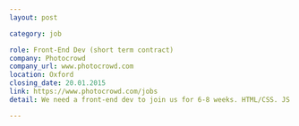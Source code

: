 ```yaml
---
layout: post

category: job

role: Front-End Dev (short term contract)
company: Photocrowd
company_url: www.photocrowd.com
location: Oxford
closing_date: 20.01.2015
link: https://www.photocrowd.com/jobs
detail: We need a front-end dev to join us for 6-8 weeks. HTML/CSS. JS a bonus. V2 of Photocrowd launches imminently and we need help getting the responsive design working perfectly.Working directly with the lead dev and CEO. Its a beautiful new site and fun project to work on.

---
```

